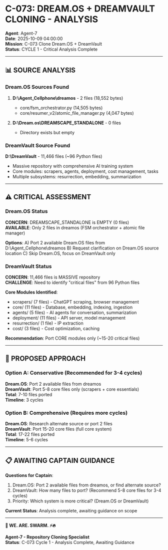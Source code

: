 # C-073: DREAM.OS + DREAMVAULT CLONING - ANALYSIS

**Agent**: Agent-7  
**Date**: 2025-10-09 04:00:00  
**Mission**: C-073 Clone Dream.OS + DreamVault  
**Status**: CYCLE 1 - Critical Analysis Complete

---

## 📊 SOURCE ANALYSIS

### Dream.OS Sources Found
1. **D:\Agent_Cellphone\dreamos** - 2 files (18,552 bytes)
   - core/fsm_orchestrator.py (14,505 bytes)
   - core/resumer_v2/atomic_file_manager.py (4,047 bytes)

2. **D:\Dream.os\DREAMSCAPE_STANDALONE** - 0 files
   - Directory exists but empty

### DreamVault Source Found
**D:\DreamVault** - 11,466 files (~96 Python files)
- Massive repository with comprehensive AI training system
- Core modules: scrapers, agents, deployment, cost management, tasks
- Multiple subsystems: resurrection, embedding, summarization

---

## ⚠️ CRITICAL ASSESSMENT

### Dream.OS Status
**CONCERN**: DREAMSCAPE_STANDALONE is EMPTY (0 files)  
**AVAILABLE**: Only 2 files in dreamos (FSM orchestrator + atomic file manager)

**Options**:
A) Port 2 available Dream.OS files from D:\Agent_Cellphone\dreamos
B) Request clarification on Dream.OS source location
C) Skip Dream.OS, focus on DreamVault only

### DreamVault Status
**CONCERN**: 11,466 files is MASSIVE repository  
**CHALLENGE**: Need to identify "critical files" from 96 Python files

**Core Modules Identified**:
- scrapers/ (7 files) - ChatGPT scraping, browser management
- core/ (11 files) - Database, embedding, indexing, ingestion
- agents/ (5 files) - AI agents for conversation, summarization
- deployment/ (11 files) - API server, model management
- resurrection/ (1 file) - IP extraction
- cost/ (3 files) - Cost optimization, caching

**Recommendation**: Port CORE modules only (~15-20 critical files)

---

## 🎯 PROPOSED APPROACH

### Option A: Conservative (Recommended for 3-4 cycles)
**Dream.OS**: Port 2 available files from dreamos  
**DreamVault**: Port 5-8 core files only (scrapers + core essentials)  
**Total**: 7-10 files ported  
**Timeline**: 3 cycles  

### Option B: Comprehensive (Requires more cycles)
**Dream.OS**: Research alternate source or port 2 files  
**DreamVault**: Port 15-20 core files (full core system)  
**Total**: 17-22 files ported  
**Timeline**: 5-6 cycles  

---

## 📋 AWAITING CAPTAIN GUIDANCE

**Questions for Captain**:
1. Dream.OS: Port 2 available files from dreamos, or find alternate source?
2. DreamVault: How many files to port? (Recommend 5-8 core files for 3-4 cycles)
3. Priority: Which system is more critical? (Dream.OS or DreamVault)

**Current Status**: Analysis complete, awaiting guidance on scope

---

**🐝 WE. ARE. SWARM. ⚡️🔥**

**Agent-7 - Repository Cloning Specialist**  
**Status**: C-073 Cycle 1 - Analysis Complete, Awaiting Guidance





